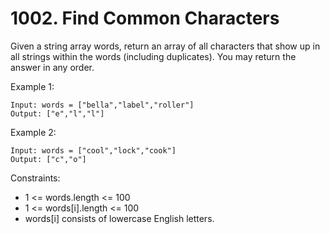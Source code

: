 # 1002. Find Common Characters

Given a string array words, return an array of all characters that show up in all strings within the words (including duplicates). You may return the answer in any order.

 

Example 1:

    Input: words = ["bella","label","roller"]
    Output: ["e","l","l"]

Example 2:

    Input: words = ["cool","lock","cook"]
    Output: ["c","o"]

 

Constraints:

*    1 <= words.length <= 100
*    1 <= words[i].length <= 100
*    words[i] consists of lowercase English letters.

